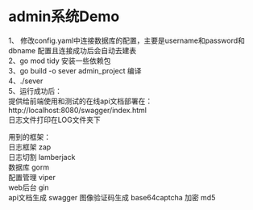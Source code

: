 # admin系统Demo
1、 修改config.yaml中连接数据库的配置，主要是username和password和dbname
配置且连接成功后会自动去建表  
2、go mod tidy 安装一些依赖包  
3、go build -o sever admin_project 编译  
4、./sever  
5、运行成功后：  
提供给前端使用和测试的在线api文档部署在：http://localhost:8080/swagger/index.html  
日志文件打印在LOG文件夹下

用到的框架：  
日志框架 zap  
日志切割 lamberjack  
数据库 gorm  
配置管理 viper  
web后台 gin  
api文档生成 swagger
图像验证码生成 base64captcha
加密 md5